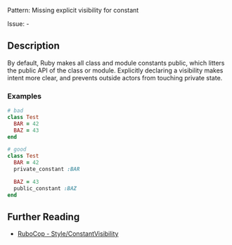 Pattern: Missing explicit visibility for constant

Issue: -

## Description

By default, Ruby makes all class and module constants public, which litters the public API of the class or module. Explicitly declaring a visibility makes intent more clear, and prevents outside actors from touching private state.

### Examples

```ruby
# bad
class Test
  BAR = 42
  BAZ = 43
end

# good
class Test
  BAR = 42
  private_constant :BAR

  BAZ = 43
  public_constant :BAZ
end
```

## Further Reading

* [RuboCop - Style/ConstantVisibility](https://rubocop.readthedocs.io/en/latest/cops_style/#styleconstantvisibility)
